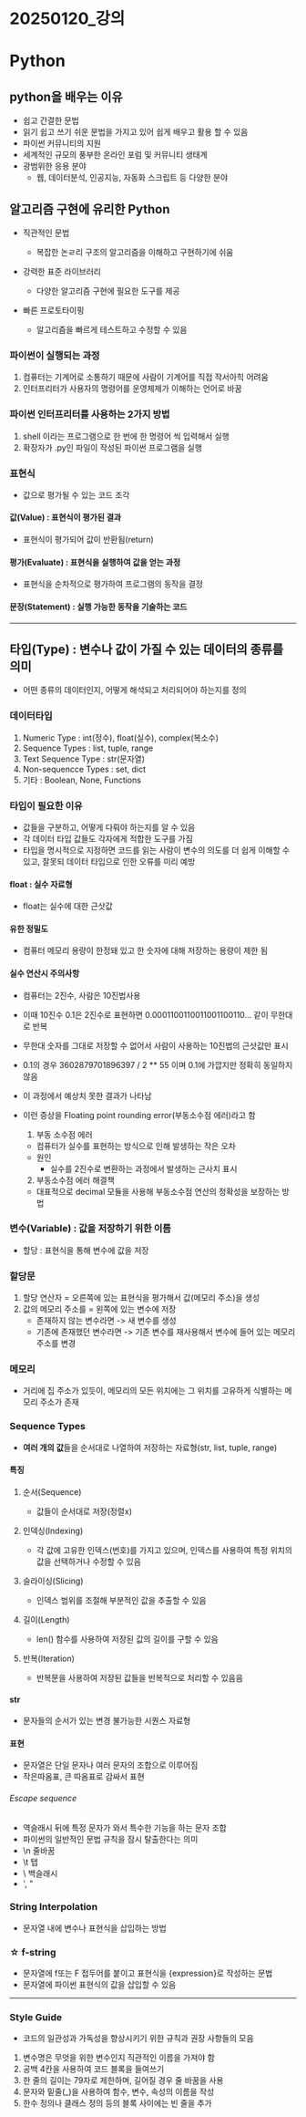 # 20250120_강의

# Python

## python을 배우는 이유
- 쉽고 간결한 문법
- 읽기 쉽고 쓰기 쉬운 문법을 가지고 있어 쉽게 배우고 활용 할 수 있음
- 파이썬 커뮤니티의 지원
- 세계적인 규모의 풍부한 온라인 포럼 및 커뮤니티 생태계
- 광범위한 응용 분야
    - 웹, 데이터분석, 인공지능, 자동화 스크립트 등 다양한 분야


## 알고리즘 구현에 유리한 Python
-  직관적인 문법
    - 복잡한 논ㄹ리 구조의 알고리즘을 이해하고 구현하기에 쉬움

- 강력한 표준 라이브러리
    - 다양한 알고리즘 구현에 필요한 도구를 제공

- 빠른 프로토타이핑
    - 알고리즘을 빠르게 테스트하고 수정할 수 있음


### 파이썬이 실행되는 과정
1. 컴퓨터는 기계어로 소통하기 때문에 사람이 기계어를 직접 작서아힉 어려움
2. 인터프리터가 사용자의 명령어를 운영체제가 이해하는 언어로 바꿈

### 파이썬 인터프리터를 사용하는 2가지 방법
1. shell 이라는 프로그램으로 한 번에 한 명령어 씩 입력해서 실행
2. 확장자가 .py인 파일이 작성된 파이썬 프로그램을 실행

### 표현식
- 값으로 평가될 수 있는 코드 조각

#### 값(Value) : 표현식이 평가된 결과
- 표현식이 평가되어 값이 반환됨(return)

#### 평가(Evaluate) : 표현식을 실행하여 값을 얻는 과정
- 표현식을 순차적으로 평가하여 프로그램의 동작을 결정

#### 문장(Statement) : 실행 가능한 동작을 기술하는 코드

---

## 타입(Type) : 변수나 값이 가질 수 있는 데이터의 종류를 의미
- 어떤 종류의 데이터인지, 어떻게 해석되고 처리되어야 하는지를 정의

### 데이터타입 
1. Numeric Type : int(정수), float(실수), complex(복소수)
2. Sequence Types : list, tuple, range
3. Text Sequence Type : str(문자열)
4. Non-sequencce Types : set, dict
5. 기타 : Boolean, None, Functions

### 타입이 필요한 이유
- 값들을 구분하고, 어떻게 다뤄야 하는지를 알 수 있음
- 각 데이터 타입 값들도 각자에게 적합한 도구를 가짐
- 타입을 명시적으로 지정하면 코드를 읽는 사람이 변수의 의도를 더 쉽게 이해할 수 있고, 잘못되 데이터 타입으로 인한 오류를 미리 예방

#### float : 실수 자료형
- float는 실수에 대한 근삿값

#### 유한 정밀도
- 컴퓨터 메모리 용량이 한정돼 있고 한 숫자에 대해 저장하는 용량이 제한 됨

#### 실수 연산시 주의사항
- 컴퓨터는 2진수, 사람은 10진법사용
- 이때 10진수 0.1은 2진수로 표현하면 0.0001100110011001100110... 같이 무한대로 반복
- 무한대 숫자를 그대로 저장할 수 없어서 사람이 사용하는 10진법의 근삿값만 표시
- 0.1의 경우 3602879701896397 / 2 ** 55 이며 0.1에 가깝지만 정확히 동일하지 않음
- 이 과정에서 예상치 못한 결과가 나타남
- 이런 증상을 Floating point rounding error(부동소수점 에러)라고 함
    
    1. 부동 소수점 에러
    - 컴퓨터가 실수를 표현하는 방식으로 인해 발생하는 작은 오차
    - 원인
        - 실수를 2진수로 변환하는 과정에서 발생하는 근사치 표시
    
    2. 부동소수점 에러 해결책
    - 대표적으로 decimal 모듈을 사용해 부동소수점 연산의 정확성을 보장하는 방법


### 변수(Variable) : 값을 저장하기 위한 이름
- 할당 : 표현식을 통해 변수에 값을 저장

### 할당문
1. 할당 연산자 = 오른쪽에 있는 표현식을 평가해서 값(메모리 주소)을 생성
2. 값의 메모리 주소를 = 왼쪽에 있는 변수에 저장
    - 존재하지 않는 변수라면 -> 새 변수를 생성
    - 기존에 존재했던 변수라면 -> 기존 변수를 재사용해서 변수에 들어 있는 메모리 주소를 변경

### 메모리
- 거리에 집 주소가 있듯이, 메모리의 모든 위치에는 그 위치를 고유하게 식별하는 메모리 주소가 존재


### Sequence Types
- <b>여러 개의 값</b>들을 순서대로 나열하여 저장하는 자료형(str, list, tuple, range)

#### 특징
1. 순서(Sequence)
    - 값들이 순서대로 저장(정렬x)

2. 인덱싱(Indexing)
    - 각 값에 고유한 인덱스(번호)를 가지고 있으며, 인덱스를 사용하여 특정 위치의 값을 선택하거나 수정할 수 있음

3. 슬라이싱(Slicing)
    - 인덱스 범위를 조절해 부분적인 값을 추출할 수 있음

4. 길이(Length)
    - len() 함수를 사용하여 저장된 값의 길이를 구할 수 있음

5. 반복(Iteration)
    - 반복문을 사용하여 저장된 값들을 반복적으로 처리할 수 있음음

#### str
- 문자들의 순서가 있는 변경 불가능한 시퀀스 자료형

#### 표현
- 문자열은 단일 문자나 여러 문자의 조합으로 이루어짐
- 작은따옴표, 큰 따옴표로 감싸서 표현

###### Escape sequence
- 역슬래시 뒤에 특정 문자가 와서 특수한 기능을 하는 문자 조합
- 파이썬의 일반적인 문법 규칙을 잠시 탈출한다는 의미
- \n 줄바꿈
- \t 탭
- \\ 백슬래시
- \', "

### String Interpolation
- 문자열 내에 변수나 표현식을 삽입하는 방법

### ☆ f-string
- 문자열에 f또는 F 접두어를 붙이고 표현식을 {expression}로 작성하는 문법
- 문자열에 파이썬 표현식의 값을 삽입할 수 있음

---

### Style Guide
- 코드의 일관성과 가독성을 향상시키기 위한 규칙과 권장 사항들의 모음

1. 변수명은 무엇을 위한 변수인지 직관적인 이름을 가져야 함
2. 공백 4칸을 사용하여 코드 블록을 들여쓰기
3. 한 줄의 길이는 79자로 제한하며, 길어질 경우 줄 바꿈을 사용
4. 문자와 밑줄(_)을 사용하여 함수, 변수, 속성의 이름을 작성
5. 한수 정의나 클래스 정의 등의 블록 사이에는 빈 줄을 추가

